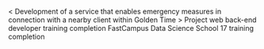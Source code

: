   < Development of a service that enables emergency measures in connection with a nearby client within Golden Time > Project
   web back-end developer training completion
   FastCampus Data Science School 17 training completion
